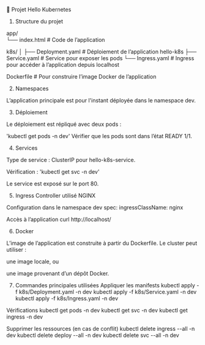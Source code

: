 🧩 Projet Hello Kubernetes

1. Structure du projet

app/   
└── index.html        # Code de l’application

k8s/
│
├── Deployment.yaml   # Déploiement de l’application hello-k8s
├── Service.yaml      # Service pour exposer les pods
└── Ingress.yaml      # Ingress pour accéder à l’application depuis localhost

Dockerfile            # Pour construire l’image Docker de l’application

2. Namespaces

L’application principale est pour l'instant déployée dans le namespace dev.


3. Déploiement

Le déploiement est répliqué avec deux pods :

'kubectl get pods -n dev' Vérifier que les pods sont dans l’état READY 1/1.

4. Services

Type de service : ClusterIP pour hello-k8s-service.

Vérification : 'kubectl get svc -n dev'

Le service est exposé sur le port 80.

5. Ingress
Controller utilisé NGINX

Configuration dans le namespace dev
spec:
  ingressClassName: nginx

Accès à l’application
curl http://localhost/

6. Docker

L’image de l’application est construite à partir du Dockerfile.
Le cluster peut utiliser :

une image locale, ou

une image provenant d’un dépôt Docker.

7. Commandes principales utilisées
Appliquer les manifests
kubectl apply -f k8s/Deployment.yaml -n dev
kubectl apply -f k8s/Service.yaml -n dev
kubectl apply -f k8s/Ingress.yaml -n dev

Vérifications
kubectl get pods -n dev
kubectl get svc -n dev
kubectl get ingress -n dev

Supprimer les ressources (en cas de conflit)
kubectl delete ingress --all -n dev
kubectl delete deploy --all -n dev
kubectl delete svc --all -n dev
